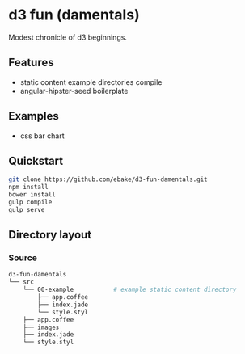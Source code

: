 # d3 fun (damentals) 

Modest chronicle of d3 beginnings.

## Features
 - static content example directories compile
 - angular-hipster-seed boilerplate

## Examples
 - css bar chart

## Quickstart

```sh
git clone https://github.com/ebake/d3-fun-damentals.git
npm install
bower install
gulp compile
gulp serve
```

## Directory layout

### Source

```sh
d3-fun-damentals
└── src
    └── 00-example           # example static content directory
        ├── app.coffee
        ├── index.jade
        └── style.styl
    ├── app.coffee
    ├── images
    ├── index.jade
    └── style.styl
```

